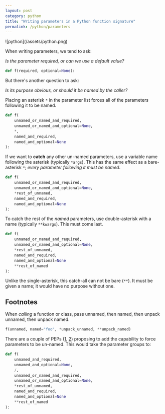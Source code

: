 ```yaml
---
layout: post
category: python
title: "Writing parameters in a Python function signature"
permalink: /python/parameters
---
```

<div class="wide-logos" markdown="1">
![python](/assets/python.png)
</div>

When writing parameters, we tend to ask:

_Is the parameter required, or can we use a default value?_

```python
def f(required, optional=None):
```

But there's another question to ask:

_Is its purpose obvious, or should it be named by the caller?_

Placing an asterisk `*` in the parameter list forces all of the parameters
following it to be named.

```python
def f(
    unnamed_or_named_and_required,
    unnamed_or_named_and_optional=None,
    *,
    named_and_required,
    named_and_optional=None
):
```

If we want to **catch** any other un-named parameters, use a variable name
following the asterisk (typically `*args`). This has the same effect as a
bare-asterisk `*`; _every parameter following it must be named_.

```python
def f(
    unnamed_or_named_and_required,
    unnamed_or_named_and_optional=None,
    *rest_of_unnamed,
    named_and_required,
    named_and_optional=None
):
```

To catch the rest of the *named* parameters, use double-asterisk with a name
(typically `**kwargs`). This must come last.

```python
def f(
    unnamed_or_named_and_required,
    unnamed_or_named_and_optional=None,
    *rest_of_unnamed,
    named_and_required,
    named_and_optional=None
    **rest_of_named
):
```

Unlike the single-asterisk, this catch-all can not be bare (`**`). It must be
given a name; it would have no purpose without one.

## Footnotes

When _calling_ a function or class, pass unnamed, then named, then unpack
unnamed, then unpack named.

```python
f(unnamed, named="foo", *unpack_unnamed, **unpack_named)
```

There are a couple of PEPs ([1](https://www.python.org/dev/peps/pep-0457/),
[2](https://www.python.org/dev/peps/pep-0570/)) proposing to add the
capability to force parameters to be un-named. This would take the parameter
groups to:

```python
def f(
    unnamed_and_required,
    unnamed_and_optional=None,
    /,
    unnamed_or_named_and_required,
    unnamed_or_named_and_optional=None,
    *rest_of_unnamed,
    named_and_required,
    named_and_optional=None
    **rest_of_named
):
```
